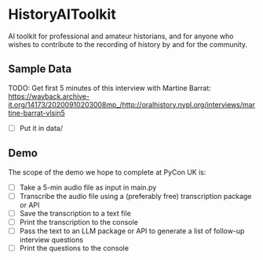 # HistoryAIToolkit

AI toolkit for professional and amateur historians, and for anyone who wishes to contribute to the recording of history by and for the community.

## Sample Data

TODO: Get first 5 minutes of this interview with Martine Barrat:
https://wayback.archive-it.org/14173/20200910203008mp_/http://oralhistory.nypl.org/interviews/martine-barrat-vlsin5

* [ ] Put it in data/

## Demo

The scope of the demo we hope to complete at PyCon UK is:

* [ ] Take a 5-min audio file as input in main.py
* [ ] Transcribe the audio file using a (preferably free) transcription package or API
* [ ] Save the transcription to a text file
* [ ] Print the transcription to the console
* [ ] Pass the text to an LLM package or API to generate a list of follow-up interview questions
* [ ] Print the questions to the console
